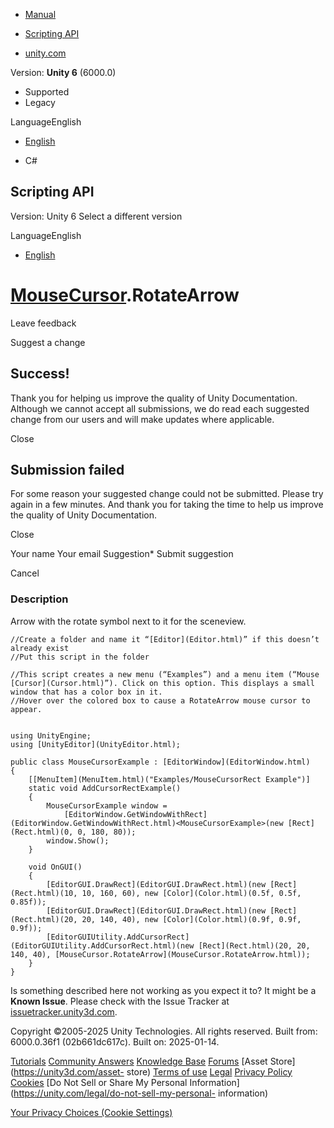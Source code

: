 [ ]()

  * [Manual](../Manual/index.html)
  * [Scripting API](../ScriptReference/index.html)

  * [unity.com](https://unity.com/)

Version: **Unity 6** (6000.0)

  * Supported
  * Legacy

LanguageEnglish

  * [English]()

  * C#

[ ](https://docs.unity3d.com)

## Scripting API

Version: Unity 6 Select a different version

LanguageEnglish

  * [English]()

#  [MouseCursor](MouseCursor.html).RotateArrow

Leave feedback

Suggest a change

## Success!

Thank you for helping us improve the quality of Unity Documentation. Although
we cannot accept all submissions, we do read each suggested change from our
users and will make updates where applicable.

Close

## Submission failed

For some reason your suggested change could not be submitted. Please <a>try
again</a> in a few minutes. And thank you for taking the time to help us
improve the quality of Unity Documentation.

Close

Your name Your email Suggestion* Submit suggestion

Cancel

[ ]()

### Description

Arrow with the rotate symbol next to it for the sceneview.

    
    
    //Create a folder and name it “[Editor](Editor.html)” if this doesn’t already exist
    //Put this script in the folder  
      
    //This script creates a new menu (“Examples”) and a menu item (“Mouse [Cursor](Cursor.html)”). Click on this option. This displays a small window that has a color box in it.
    //Hover over the colored box to cause a RotateArrow mouse cursor to appear.  
      
    
    using UnityEngine;
    using [UnityEditor](UnityEditor.html);  
      
    public class MouseCursorExample : [EditorWindow](EditorWindow.html)
    {
        [[MenuItem](MenuItem.html)("Examples/MouseCursorRect Example")]
        static void AddCursorRectExample()
        {
            MouseCursorExample window =
                [EditorWindow.GetWindowWithRect](EditorWindow.GetWindowWithRect.html)<MouseCursorExample>(new [Rect](Rect.html)(0, 0, 180, 80));
            window.Show();
        }  
      
        void OnGUI()
        {
            [EditorGUI.DrawRect](EditorGUI.DrawRect.html)(new [Rect](Rect.html)(10, 10, 160, 60), new [Color](Color.html)(0.5f, 0.5f, 0.85f));
            [EditorGUI.DrawRect](EditorGUI.DrawRect.html)(new [Rect](Rect.html)(20, 20, 140, 40), new [Color](Color.html)(0.9f, 0.9f, 0.9f));
            [EditorGUIUtility.AddCursorRect](EditorGUIUtility.AddCursorRect.html)(new [Rect](Rect.html)(20, 20, 140, 40), [MouseCursor.RotateArrow](MouseCursor.RotateArrow.html));
        }
    }
    

Is something described here not working as you expect it to? It might be a
**Known Issue**. Please check with the Issue Tracker at
[issuetracker.unity3d.com](https://issuetracker.unity3d.com).

Copyright ©2005-2025 Unity Technologies. All rights reserved. Built from:
6000.0.36f1 (02b661dc617c). Built on: 2025-01-14.

[Tutorials](https://unity3d.com/learn) [Community
Answers](https://answers.unity3d.com) [Knowledge
Base](https://support.unity3d.com/hc/en-us)
[Forums](https://forum.unity3d.com) [Asset Store](https://unity3d.com/asset-
store) [Terms of use](https://docs.unity3d.com/Manual/TermsOfUse.html)
[Legal](https://unity.com/legal) [Privacy
Policy](https://unity.com/legal/privacy-policy)
[Cookies](https://unity.com/legal/cookie-policy) [Do Not Sell or Share My
Personal Information](https://unity.com/legal/do-not-sell-my-personal-
information)

[Your Privacy Choices (Cookie Settings)](javascript:void\(0\);)

